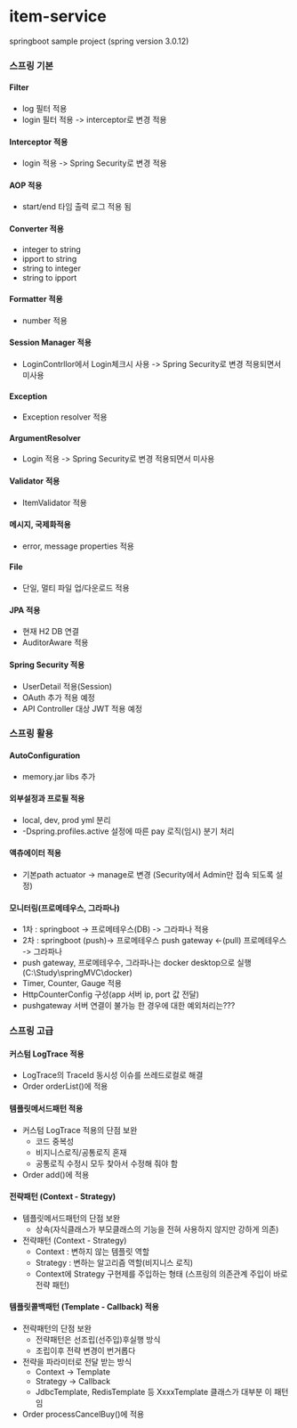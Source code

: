 # item-service
springboot sample project (spring version 3.0.12)

### 스프링 기본
#### Filter
* log 필터 적용
* login 필터 적용 -> interceptor로 변경 적용
#### Interceptor 적용
* login 적용 -> Spring Security로 변경 적용
#### AOP 적용
* start/end 타임 출력 로그 적용 됨
#### Converter 적용
* integer to string
* ipport to string
* string to integer
* string to ipport
#### Formatter 적용
* number 적용
#### Session Manager 적용
* LoginContrllor에서 Login체크시 사용 -> Spring Security로 변경 적용되면서 미사용
#### Exception
* Exception resolver 적용
#### ArgumentResolver
* Login 적용 -> Spring Security로 변경 적용되면서 미사용
#### Validator 적용
* ItemValidator 적용
#### 메시지, 국제화적용
* error, message properties 적용
#### File
* 단일, 멀티 파일 업/다운로드 적용
#### JPA 적용
* 현재 H2 DB 연결
* AuditorAware 적용
#### Spring Security 적용
* UserDetail 적용(Session)
* OAuth 추가 적용 예정
* API Controller 대상 JWT 적용 예정
### 스프링 활용
#### AutoConfiguration
* memory.jar libs 추가
#### 외부설정과 프로필 적용
* local, dev, prod yml 분리
* -Dspring.profiles.active 설정에 따른 pay 로직(임시) 분기 처리
#### 액츄에이터 적용
* 기본path actuator -> manage로 변경 (Security에서 Admin만 접속 되도록 설정)
#### 모니터링(프로메테우스, 그라파나)
* 1차 : springboot -> 프로메테우스(DB) -> 그라파나 적용
* 2차 : springboot (push)-> 프로메테우스 push gateway <-(pull) 프로메테우스 -> 그라파나
* push gateway, 프로메테우수, 그라파나는 docker desktop으로 실행 (C:\Study\springMVC\docker)
* Timer, Counter, Gauge 적용
* HttpCounterConfig 구성(app 서버 ip, port 값 전달)
* pushgateway 서버 연결이 불가능 한 경우에 대한 예외처리는???
### 스프링 고급
#### 커스텀 LogTrace 적용
* LogTrace의 TraceId 동시성 이슈를 쓰레드로컬로 해결
* Order orderList()에 적용
#### 템플릿메서드패턴 적용
* 커스텀 LogTrace 적용의 단점 보완
  * 코드 중복성
  * 비지니스로직/공통로직 혼재
  * 공통로직 수정시 모두 찾아서 수정해 줘야 함
* Order add()에 적용
#### 전략패턴 (Context - Strategy)
* 템플릿메서드패턴의 단점 보완
  * 상속(자식클래스가 부모클래스의 기능을 전혀 사용하지 않지만 강하게 의존)
* 전략패턴 (Context - Strategy)
  * Context : 변하지 않는 템플릿 역할
  * Strategy : 변하는 알고리즘 역할(비지니스 로직)
  * Context에 Strategy 구현제를 주입하는 형태 (스프링의 의존관계 주입이 바로 전략 패턴)
#### 템플릿콜백패턴 (Template - Callback) 적용
* 전략패턴의 단점 보완
  * 전략패턴은 선조립(선주입)후실행 방식
  * 조립이후 전략 변경이 번거롭다
* 전략을 파라미터로 전달 받는 방식
  * Context -> Template
  * Strategy -> Callback
  * JdbcTemplate, RedisTemplate 등 XxxxTemplate 클래스가 대부분 이 패턴임
* Order processCancelBuy()에 적용